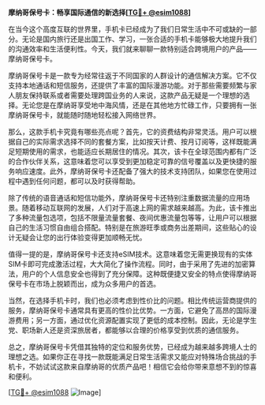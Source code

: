 **摩纳哥保号卡：畅享国际通信的新选择[[TG💪+ @esim1088](https://t.me/s/esim1088)]**

在当今这个高度互联的世界里，手机卡已经成为了我们日常生活中不可或缺的一部分。无论是国内旅行还是出国工作、学习，一张合适的手机卡能够极大地提升我们的沟通效率和生活便利性。今天，我们就来聊聊一款特别适合跨境用户的产品——摩纳哥保号卡。

摩纳哥保号卡是一款专为经常往返于不同国家的人群设计的通信解决方案。它不仅支持本地通话和短信服务，还提供了丰富的国际漫游功能。对于那些需要频繁与家人朋友保持联系或者需要处理跨国业务的人来说，这款产品无疑是一个理想的选择。无论您是在摩纳哥享受地中海风情，还是在其他地方忙碌工作，只要拥有一张摩纳哥保号卡，就能随时随地轻松接入网络世界。

那么，这款手机卡究竟有哪些亮点呢？首先，它的资费结构非常灵活。用户可以根据自己的实际需求选择不同的套餐方案，比如按天计费、按月订阅等，这样既能满足短期使用的需求，也能适应长期居住的情况。其次，该卡在全球范围内都有广泛的合作伙伴关系，这意味着您可以享受到更加稳定可靠的信号覆盖以及更快捷的服务响应速度。此外，摩纳哥保号卡还配备了强大的技术支持团队，如果您在使用过程中遇到任何问题，都可以及时获得帮助。

除了传统的语音通话和短信功能外，摩纳哥保号卡还特别注重数据流量的应用场景。随着移动互联网的发展，人们对于高速上网的需求越来越高。为此，该卡推出了多种流量包选项，包括不限量流量套餐、夜间优惠流量包等等，让用户可以根据自己的生活习惯自由组合搭配。特别是在旅游旺季或商务出差期间，这些贴心的设计无疑会让您的出行体验变得更加顺畅无忧。

值得一提的是，摩纳哥保号卡还支持eSIM技术。这意味着您无需更换现有的实体SIM卡即可完成激活过程，大大简化了操作流程。同时，由于采用了先进的加密算法，用户的个人信息安全也得到了充分保障。这种既便捷又安全的特点使得摩纳哥保号卡在市场上脱颖而出，成为众多用户的首选。

当然，在选择手机卡时，我们也必须考虑到性价比的问题。相比传统运营商提供的服务，摩纳哥保号卡通常具有更高的性价比优势。一方面，它避免了高昂的国际漫游费用；另一方面，通过优化资源配置实现了更低的成本控制。因此，无论是学生党、职场新人还是资深旅居者，都能够以合理的价格享受到优质的通信服务。

总之，摩纳哥保号卡凭借其独特的定位和服务优势，已经成为越来越多跨境人士的理想之选。如果你正在寻找一款既能满足日常生活需求又能应对特殊场合挑战的手机卡，不妨试试这款来自摩纳哥的优质产品吧！相信它会给你带来意想不到的惊喜和便利。

[[TG💪+ @esim1088](https://t.me/s/esim1088) ![Image](https://i.postimg.cc/4NQfJmqS/Snipaste-2025-05-13-00-14-12.png)]